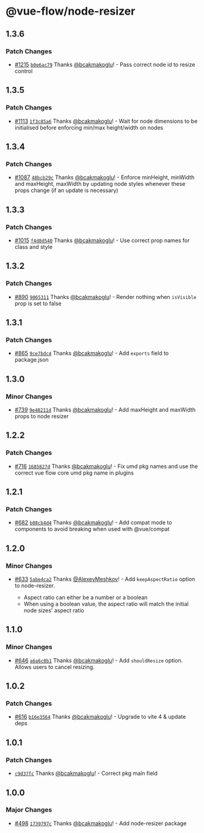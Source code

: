 # @vue-flow/node-resizer

## 1.3.6

### Patch Changes

- [#1215](https://github.com/bcakmakoglu/vue-flow/pull/1215) [`b0e6ac79`](https://github.com/bcakmakoglu/vue-flow/commit/b0e6ac79ff45da5e0bc1b080e2cfca39fc893cdc) Thanks [@bcakmakoglu](https://github.com/bcakmakoglu)! - Pass correct node id to resize control

## 1.3.5

### Patch Changes

- [#1113](https://github.com/bcakmakoglu/vue-flow/pull/1113) [`1f3c85a6`](https://github.com/bcakmakoglu/vue-flow/commit/1f3c85a67670535ad4958ed3f33529db75bec8f1) Thanks [@bcakmakoglu](https://github.com/bcakmakoglu)! - Wait for node dimensions to be initialised before enforcing min/max height/width on nodes

## 1.3.4

### Patch Changes

- [#1087](https://github.com/bcakmakoglu/vue-flow/pull/1087) [`48bcb29c`](https://github.com/bcakmakoglu/vue-flow/commit/48bcb29c88ed24409fbca17be028c1b5b2c4ee90) Thanks [@bcakmakoglu](https://github.com/bcakmakoglu)! - Enforce minHeight, minWidth and maxHeight, maxWidth by updating node styles whenever these props change (if an update is necessary)

## 1.3.3

### Patch Changes

- [#1015](https://github.com/bcakmakoglu/vue-flow/pull/1015) [`f4d8d540`](https://github.com/bcakmakoglu/vue-flow/commit/f4d8d540ba57666b0bb05f8cad7eca794b6dc884) Thanks [@bcakmakoglu](https://github.com/bcakmakoglu)! - Use correct prop names for class and style

## 1.3.2

### Patch Changes

- [#890](https://github.com/bcakmakoglu/vue-flow/pull/890) [`9065311`](https://github.com/bcakmakoglu/vue-flow/commit/9065311970952b910a2a154e8a0871fa095a71f6) Thanks [@bcakmakoglu](https://github.com/bcakmakoglu)! - Render nothing when `isVisible` prop is set to false

## 1.3.1

### Patch Changes

- [#865](https://github.com/bcakmakoglu/vue-flow/pull/865) [`9ce7bdc4`](https://github.com/bcakmakoglu/vue-flow/commit/9ce7bdc4908dda4dea299e5f469b252ac20a12ab) Thanks [@bcakmakoglu](https://github.com/bcakmakoglu)! - Add `exports` field to package.json

## 1.3.0

### Minor Changes

- [#739](https://github.com/bcakmakoglu/vue-flow/pull/739) [`9e48211d`](https://github.com/bcakmakoglu/vue-flow/commit/9e48211de7a3ca34ecac2dbd2e0d580cd839e9c0) Thanks [@bcakmakoglu](https://github.com/bcakmakoglu)! - Add maxHeight and maxWidth props to node resizer

## 1.2.2

### Patch Changes

- [#716](https://github.com/bcakmakoglu/vue-flow/pull/716) [`1685827d`](https://github.com/bcakmakoglu/vue-flow/commit/1685827d0ea1dc9864f95a1b3a54fbc43a296e5d) Thanks [@bcakmakoglu](https://github.com/bcakmakoglu)! - Fix umd pkg names and use the correct vue flow core umd pkg name in plugins

## 1.2.1

### Patch Changes

- [#682](https://github.com/bcakmakoglu/vue-flow/pull/682) [`b08cb4d4`](https://github.com/bcakmakoglu/vue-flow/commit/b08cb4d45904c229d9ecda5e3cb477cbb7a6acaf) Thanks [@bcakmakoglu](https://github.com/bcakmakoglu)! - Add compat mode to components to avoid breaking when used with @vue/compat

## 1.2.0

### Minor Changes

- [#633](https://github.com/bcakmakoglu/vue-flow/pull/633) [`5abe4ca2`](https://github.com/bcakmakoglu/vue-flow/commit/5abe4ca2e5ab7a16f8a650edcaa959e0a710de11) Thanks [@AlexeyMeshkov](https://github.com/AlexeyMeshkov)! - Add `keepAspectRatio` option to node-resizer.

  - Aspect ratio can either be a number or a boolean
  - When using a boolean value, the aspect ratio will match the initial node sizes' aspect ratio

## 1.1.0

### Minor Changes

- [#646](https://github.com/bcakmakoglu/vue-flow/pull/646) [`a6a6c0b1`](https://github.com/bcakmakoglu/vue-flow/commit/a6a6c0b1afef357e163ddc9b2d44bece76dc1c41) Thanks [@bcakmakoglu](https://github.com/bcakmakoglu)! - Add `shouldResize` option. Allows users to cancel resizing.

## 1.0.2

### Patch Changes

- [#616](https://github.com/bcakmakoglu/vue-flow/pull/616) [`b16e3564`](https://github.com/bcakmakoglu/vue-flow/commit/b16e3564708c5429ad594156341fa3e95f84d3b2) Thanks [@bcakmakoglu](https://github.com/bcakmakoglu)! - Upgrade to vite 4 & update deps

## 1.0.1

### Patch Changes

- [`c9d37fc`](https://github.com/bcakmakoglu/vue-flow/commit/c9d37fcad85e6f7643d3905d34a2d2c6566b3977) Thanks [@bcakmakoglu](https://github.com/bcakmakoglu)! - Correct pkg main field

## 1.0.0

### Major Changes

- [#498](https://github.com/bcakmakoglu/vue-flow/pull/498) [`1739797c`](https://github.com/bcakmakoglu/vue-flow/commit/1739797cfebca2d0f9a5d6864dc75c2e1f6ee722) Thanks [@bcakmakoglu](https://github.com/bcakmakoglu)! - Add node-resizer package
